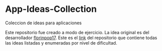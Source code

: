 # App-Ideas-Collection
Coleccion de ideas para aplicaciones

Este repositorio fue creado a modo de ejercicio. La idea original es del desarrollador [florinpop17](https://github.com/florinpop17). Este es el [link](https://github.com/florinpop17/app-ideas?tab=readme-ov-file#-practice-daily-on-icodethiscom-) del repositorio que contiene todas las ideas listadas y enumeradas por nivel de dificultad.
